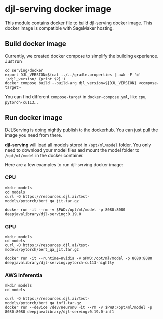 # djl-serving docker image

This module contains docker file to build djl-serving docker image. This docker image
is compatible with SageMaker hosting.

## Build docker image

Currently, we created docker compose to simplify the building experience. Just run

```shell
cd serving/docker
export DJL_VERSION=$(cat ../../gradle.properties | awk -F '=' '/djl_version/ {print $2}')
docker compose build --build-arg djl_version=${DJL_VERSION} <compose-target>
```

You can find different `compose-target` in `docker-compose.yml`, like `cpu`, `pytorch-cu113`...

## Run docker image

DJLServing is doing nightly publish to the [dockerhub](https://hub.docker.com/r/deepjavalibrary/djl-serving/tags).
You can just pull the image you need from there.

**djl-serving** will load all models stored in `/opt/ml/model` folder. You only need to
download your model files and mount the model folder to `/opt/ml/model` in the docker container.

Here are a few examples to run djl-serving docker image:

### CPU

```shell
mkdir models
cd models
curl -O https://resources.djl.ai/test-models/pytorch/bert_qa_jit.tar.gz

docker run -it --rm -v $PWD:/opt/ml/model -p 8080:8080 deepjavalibrary/djl-serving:0.19.0
```

### GPU

```shell
mkdir models
cd models
curl -O https://resources.djl.ai/test-models/pytorch/bert_qa_jit.tar.gz

docker run -it --runtime=nvidia -v $PWD:/opt/ml/model -p 8080:8080 deepjavalibrary/djl-serving:pytorch-cu113-nightly
```

### AWS Inferentia

```shell
mkdir models
cd models

curl -O https://resources.djl.ai/test-models/pytorch/bert_qa_inf1.tar.gz
docker run --device /dev/neuron0 -it --rm -v $PWD:/opt/ml/model -p 8080:8080 deepjavalibrary/djl-serving:0.19.0-inf1
```
